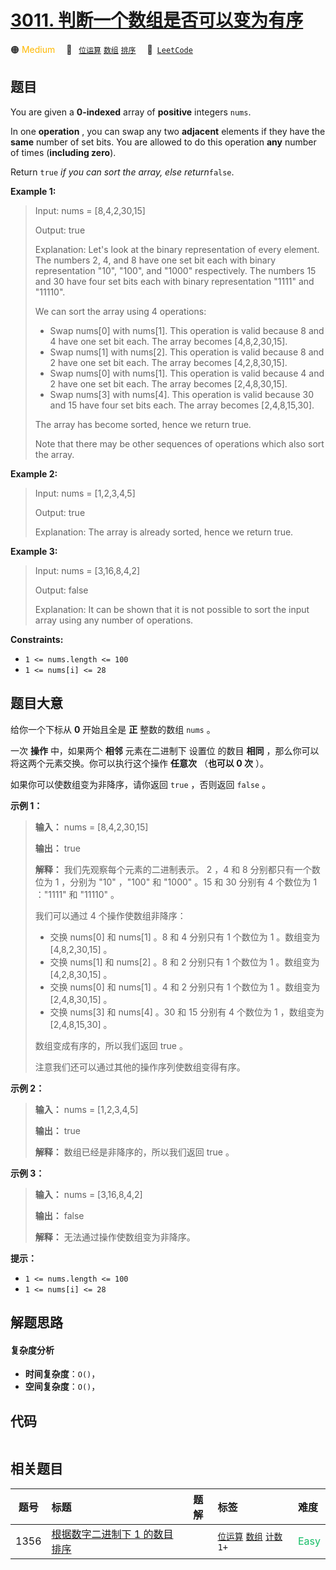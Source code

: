 # [3011. 判断一个数组是否可以变为有序](https://leetcode.com/problems/find-if-array-can-be-sorted)

🟠 <font color=#ffb800>Medium</font>&emsp; 🔖&ensp; [`位运算`](/tag/bit-manipulation.md) [`数组`](/tag/array.md) [`排序`](/tag/sorting.md)&emsp; 🔗&ensp;[`LeetCode`](https://leetcode.com/problems/find-if-array-can-be-sorted)

## 题目

You are given a **0-indexed** array of **positive** integers `nums`.

In one **operation** , you can swap any two **adjacent** elements if they have
the **same** number of set bits. You are allowed to do this operation **any**
number of times (**including zero**).

Return `true` _if you can sort the array, else return_`false`.



**Example 1:**

> Input: nums = [8,4,2,30,15]
> 
> Output: true
> 
> Explanation: Let's look at the binary representation of every element. The numbers 2, 4, and 8 have one set bit each with binary representation "10", "100", and "1000" respectively. The numbers 15 and 30 have four set bits each with binary representation "1111" and "11110".
> 
> We can sort the array using 4 operations:
> - Swap nums[0] with nums[1]. This operation is valid because 8 and 4 have one set bit each. The array becomes [4,8,2,30,15].
> - Swap nums[1] with nums[2]. This operation is valid because 8 and 2 have one set bit each. The array becomes [4,2,8,30,15].
> - Swap nums[0] with nums[1]. This operation is valid because 4 and 2 have one set bit each. The array becomes [2,4,8,30,15].
> - Swap nums[3] with nums[4]. This operation is valid because 30 and 15 have four set bits each. The array becomes [2,4,8,15,30].
> 
> The array has become sorted, hence we return true.
> 
> Note that there may be other sequences of operations which also sort the array.

**Example 2:**

> Input: nums = [1,2,3,4,5]
> 
> Output: true
> 
> Explanation: The array is already sorted, hence we return true.

**Example 3:**

> Input: nums = [3,16,8,4,2]
> 
> Output: false
> 
> Explanation: It can be shown that it is not possible to sort the input array using any number of operations.

**Constraints:**

  * `1 <= nums.length <= 100`
  * `1 <= nums[i] <= 28`


## 题目大意

给你一个下标从 **0**  开始且全是 **正**  整数的数组 `nums` 。

一次 **操作**  中，如果两个 **相邻**  元素在二进制下 设置位 的数目 **相同**  ，那么你可以将这两个元素交换。你可以执行这个操作
**任意次**  （**也可以 0 次** ）。

如果你可以使数组变为非降序，请你返回 `true` ，否则返回 `false` 。



**示例 1：**

> 
> 
> 
> 
> 
> **输入：** nums = [8,4,2,30,15]
> 
> **输出：** true
> 
> **解释：** 我们先观察每个元素的二进制表示。 2 ，4 和 8 分别都只有一个数位为 1 ，分别为 "10" ，"100" 和 "1000" 。15 和 30 分别有 4 个数位为 1 ："1111" 和 "11110" 。
> 
> 我们可以通过 4 个操作使数组非降序：
> - 交换 nums[0] 和 nums[1] 。8 和 4 分别只有 1 个数位为 1 。数组变为 [4,8,2,30,15] 。
> - 交换 nums[1] 和 nums[2] 。8 和 2 分别只有 1 个数位为 1 。数组变为 [4,2,8,30,15] 。
> - 交换 nums[0] 和 nums[1] 。4 和 2 分别只有 1 个数位为 1 。数组变为 [2,4,8,30,15] 。
> - 交换 nums[3] 和 nums[4] 。30 和 15 分别有 4 个数位为 1 ，数组变为 [2,4,8,15,30] 。
> 
> 数组变成有序的，所以我们返回 true 。
> 
> 注意我们还可以通过其他的操作序列使数组变得有序。
> 
> 

**示例 2：**

> 
> 
> 
> 
> 
> **输入：** nums = [1,2,3,4,5]
> 
> **输出：** true
> 
> **解释：** 数组已经是非降序的，所以我们返回 true 。
> 
> 

**示例 3：**

> 
> 
> 
> 
> 
> **输入：** nums = [3,16,8,4,2]
> 
> **输出：** false
> 
> **解释：** 无法通过操作使数组变为非降序。
> 
> 



**提示：**

  * `1 <= nums.length <= 100`
  * `1 <= nums[i] <= 28`


## 解题思路

#### 复杂度分析

- **时间复杂度**：`O()`，
- **空间复杂度**：`O()`，

## 代码

```javascript

```

## 相关题目

<!-- prettier-ignore -->
| 题号 | 标题 | 题解 | 标签 | 难度 |
| :------: | :------ | :------: | :------ | :------ |
| 1356 | [根据数字二进制下 1 的数目排序](https://leetcode.com/problems/sort-integers-by-the-number-of-1-bits) |  |  [`位运算`](/tag/bit-manipulation.md) [`数组`](/tag/array.md) [`计数`](/tag/counting.md) `1+` | <font color=#15bd66>Easy</font> |